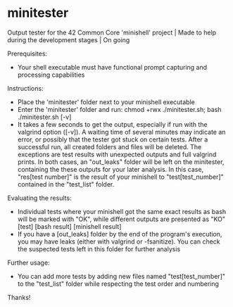 # minitester
Output tester for the 42 Common Core 'minishell' project | Made to help during the development stages | On going

Prerequisites:
- Your shell executable must have functional prompt capturing and processing capabilities


Instructions:
- Place the 'minitester' folder next to your minishell executable
- Enter the 'minitester' folder and run:
chmod +rwx ./minitester.sh;
bash ./minitester.sh [-v]
- It takes a few seconds to get the output, especially if run with the valgrind option ([-v]). A waiting time of several minutes may indicate an error, or possibly that the tester got stuck on certain tests. After a successful run, all created folders and files will be deleted. The exceptions are test results with unexpected outputs and full valgrind prints. In both cases, an "out_leaks" folder will be left on the minitester, containing the these outputs for your later analysis. In this case, "res[test number]" is the result of your minishell to "test[test_number]" contained in the "test_list" folder.


Evaluating the results:
- Individual tests where your minishell got the same exact results as bash will be marked with "OK", while different outputs are presented as "KO" [test] [bash result] [minishell result]
- If you have a [out_leaks] folder by the end of the program's execution, you may have leaks (either with valgrind or -fsanitize). You can check the suspected tests left in this folder for further analysis


Further usage:
- You can add more tests by adding new files named "test[test_number]" to the "test_list" folder while respecting the test order and numbering


Thanks!
